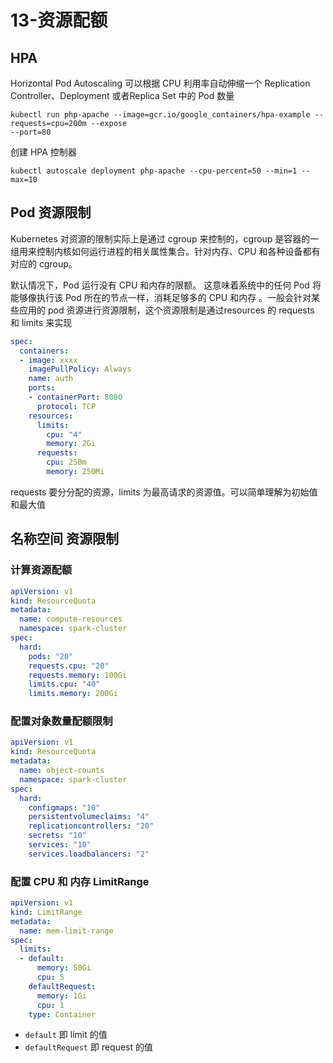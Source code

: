 # 13-资源配额

## HPA

Horizontal Pod Autoscaling 可以根据 CPU 利用率自动伸缩一个 Replication Controller、Deployment 或者Replica Set 中的 Pod 数量

```shell
kubectl run php-apache --image=gcr.io/google_containers/hpa-example --requests=cpu=200m --expose
--port=80
```

创建 HPA 控制器

```shell
kubectl autoscale deployment php-apache --cpu-percent=50 --min=1 --max=10
```

## Pod 资源限制

Kubernetes 对资源的限制实际上是通过 cgroup 来控制的，cgroup 是容器的一组用来控制内核如何运行进程的相关属性集合。针对内存、CPU 和各种设备都有对应的 cgroup。

默认情况下，Pod 运行没有 CPU 和内存的限额。 这意味着系统中的任何 Pod 将能够像执行该 Pod 所在的节点一样，消耗足够多的 CPU 和内存 。一般会针对某些应用的 pod 资源进行资源限制，这个资源限制是通过resources 的 requests 和 limits 来实现

```yaml
spec:
  containers:
  - image: xxxx
    imagePullPolicy: Always
    name: auth
    ports:
    - containerPort: 8080
      protocol: TCP
    resources:
      limits:
        cpu: "4"
        memory: 2Gi
      requests:
        cpu: 250m
        memory: 250Mi
```

requests 要分分配的资源，limits 为最高请求的资源值。可以简单理解为初始值和最大值

## 名称空间 资源限制

### 计算资源配额

```yaml
apiVersion: v1
kind: ResourceQuota
metadata:
  name: compute-resources
  namespace: spark-cluster
spec:
  hard:
    pods: "20"
    requests.cpu: "20"
    requests.memory: 100Gi
    limits.cpu: "40"
    limits.memory: 200Gi
```

### 配置对象数量配额限制

```yaml
apiVersion: v1
kind: ResourceQuota
metadata:
  name: object-counts
  namespace: spark-cluster
spec:
  hard:
    configmaps: "10"
    persistentvolumeclaims: "4"
    replicationcontrollers: "20"
    secrets: "10"
    services: "10"
    services.loadbalancers: "2"
```

### 配置 CPU 和 内存 LimitRange

```yaml
apiVersion: v1
kind: LimitRange
metadata:
  name: mem-limit-range
spec:
  limits:
  - default:
      memory: 50Gi
      cpu: 5
    defaultRequest:
      memory: 1Gi
      cpu: 1
    type: Container
```

* `default` 即 limit 的值
* `defaultRequest` 即 request 的值

